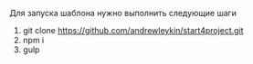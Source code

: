 Для запуска шаблона нужно выполнить следующие шаги

1. git clone https://github.com/andrewleykin/start4project.git
2. npm i
3. gulp